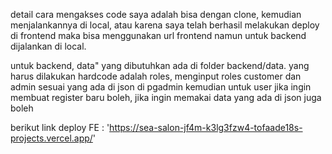 detail cara mengakses code saya adalah bisa dengan clone, kemudian menjalankannya di local, atau karena saya telah berhasil melakukan deploy di frontend maka bisa menggunakan url frontend namun untuk backend dijalankan di local.

untuk backend, data" yang dibutuhkan ada di folder backend/data. yang harus dilakukan hardcode adalah roles, menginput roles customer dan admin sesuai yang ada di json di pgadmin kemudian untuk user jika ingin membuat register baru boleh, jika ingin memakai data yang ada di json juga boleh

berikut link deploy FE : 'https://sea-salon-jf4m-k3lg3fzw4-tofaade18s-projects.vercel.app/'
